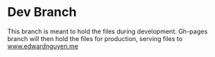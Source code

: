 Dev Branch
==========
This branch is meant to hold the files during development.
Gh-pages branch will then hold the files for production, serving files to www.edwardnguyen.me
